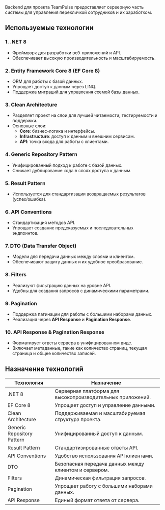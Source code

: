 Backend для проекта TeamPulse предоставляет серверную часть системы для управления перекличкой сотрудников и их заработком.

## Используемые технологии

### 1. **.NET 8**
- Фреймворк для разработки веб-приложений и API.
- Обеспечивает высокую производительность и масштабируемость.

### 2. **Entity Framework Core 8 (EF Core 8)**
- ORM для работы с базой данных.
- Упрощает доступ к данным через LINQ.
- Поддержка миграций для управления схемой базы данных.

### 3. **Clean Architecture**
- Разделяет проект на слои для лучшей читаемости, тестируемости и поддержки.
- Основные слои:
    - **Core**: бизнес-логика и интерфейсы.
    - **Infrastructure**: доступ к данным и внешним сервисам.
    - **API**: точка входа для работы с клиентами.

### 4. **Generic Repository Pattern**
- Унифицированный подход к работе с базой данных.
- Снижает дублирование кода в слоях доступа к данным.

### 5. **Result Pattern**
- Используется для стандартизации возвращаемых результатов (успех/ошибка).

### 6. **API Conventions**
- Стандартизация методов API.
- Упрощает создание предсказуемых и последовательных эндпоинтов.

### 7. **DTO (Data Transfer Object)**
- Модели для передачи данных между слоями и клиентом.
- Обеспечивают защиту данных и их удобное преобразование.

### 8. **Filters**
- Реализуют фильтрацию данных на уровне API.
- Удобны для создания запросов с динамическими параметрами.

### 9. **Pagination**
- Поддержка пагинации для работы с большими наборами данных.
- Реализация через **API Response** и **Pagination Response**.

### 10. **API Response & Pagination Response**
- Форматирует ответы сервера в унифицированном виде.
- Включает метаданные, такие как количество страниц, текущая страница и общее количество записей.

## Назначение технологий

| Технология                | Назначение                                                                 |
|---------------------------|---------------------------------------------------------------------------|
| .NET 8                   | Серверная платформа для высокопроизводительных приложений.                |
| EF Core 8                | Упрощает доступ и управление данными.                                     |
| Clean Architecture        | Поддерживаемая и масштабируемая структура проекта.                       |
| Generic Repository Pattern| Унифицированный доступ к данным.                                         |
| Result Pattern            | Стандартизированные ответы API.                                          |
| API Conventions           | Удобство использования API клиентами.                                   |
| DTO                       | Безопасная передача данных между клиентом и сервером.                    |
| Filters                   | Динамическая фильтрация запросов.                                        |
| Pagination                | Упрощает работу с большими наборами данных.                             |
| API Response              | Единый формат ответа от сервера.                                        |
